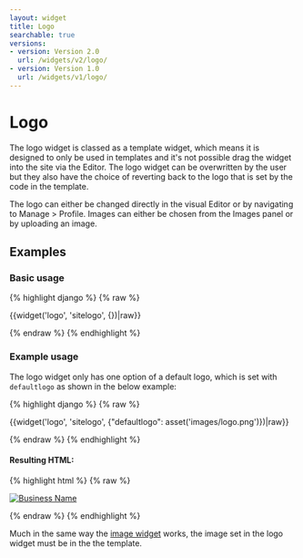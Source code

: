 ```yaml
---
layout: widget
title: Logo
searchable: true
versions:
- version: Version 2.0
  url: /widgets/v2/logo/
- version: Version 1.0
  url: /widgets/v1/logo/
---
```


# Logo

The logo widget is classed as a template widget, which means it is designed to only be used in templates and it's not possible drag the widget into the site via the Editor. The logo widget can be overwritten by the user but they also have the choice of reverting back to the logo that is set by the code in the template.

The logo can either be changed directly in the visual Editor or by navigating to Manage > Profile. Images can either be chosen from the Images panel or by uploading an image.

## Examples

### Basic usage

{% highlight django %}
{% raw %}

  {{widget('logo', 'sitelogo', {})|raw}}

{% endraw %}
{% endhighlight %}

### Example usage

The logo widget only has one option of a default logo, which is set with ```defaultlogo``` as shown in the below example:

{% highlight django %}
{% raw %}

  {{widget('logo', 'sitelogo', {"defaultlogo": asset('images/logo.png')})|raw}}

{% endraw %}
{% endhighlight %}

#### Resulting HTML:

{% highlight html %}
{% raw %}

<div id="page-zones__template-widgets__logo-defaultoptionslogo" class="widget  widget--template-widget" data-widget-type="logo">
  <div class="bk-logo  logo  widget__logo">
    <a href="/" class="logo-link  logo__logo-link">
      <img class="logo-image  logo__logo-image" alt="Business Name" title="Business Name" src="...images/logo.png">
    </a>
  </div>
</div>

{% endraw %}
{% endhighlight %}

Much in the same way the [image widget](/widgets/v2/image/) works, the image set in the logo widget must be in the the template.
